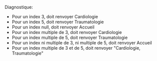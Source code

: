 Diagnostique:

- Pour un index 3, doit renvoyer Cardiologie
- Pour un index 5, doit renvoyer Traumatologie
- Pour un index null, doit renvoyer Accueil
- Pour un index multiple de 3, doit renvoyer Cardiologie
- Pour un index multiple de 5, doit renvoyer Traumatologie 
- Pour un index ni multiple de 3, ni multiple de 5, doit renvoyer Accueil
- Pour un index multiple de 3 et de 5, doit renvoyer "Cardiologie, Traumatologie"